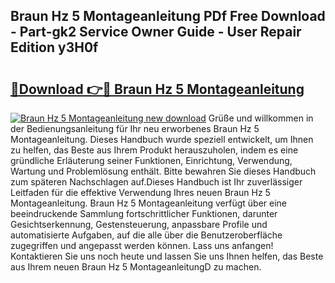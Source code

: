 ## Braun Hz 5 Montageanleitung PDf Free Download - Part-gk2 Service Owner Guide - User Repair Edition y3H0f

# <h2><a href="http://df7cc1l.blite.top/?on=Braun+Hz+5+Montageanleitung">🔗Download 👉🔴 Braun Hz 5 Montageanleitung</a></h2>

[![Braun Hz 5 Montageanleitung new download](https://i.imgur.com/lujVjoI.png)](http://df7cc1l.blite.top/?on=Braun+Hz+5+Montageanleitung)
Grüße und willkommen in der Bedienungsanleitung für Ihr neu erworbenes Braun Hz 5 Montageanleitung. Dieses Handbuch wurde speziell entwickelt, um Ihnen zu helfen, das Beste aus Ihrem Produkt herauszuholen, indem es eine gründliche Erläuterung seiner Funktionen, Einrichtung, Verwendung, Wartung und Problemlösung enthält. Bitte bewahren Sie dieses Handbuch zum späteren Nachschlagen auf.Dieses Handbuch ist Ihr zuverlässiger Leitfaden für die effektive Verwendung Ihres neuen Braun Hz 5 Montageanleitung. Braun Hz 5 Montageanleitung verfügt über eine beeindruckende Sammlung fortschrittlicher Funktionen, darunter Gesichtserkennung, Gestensteuerung, anpassbare Profile und automatisierte Aufgaben, auf die alle über die Benutzeroberfläche zugegriffen und angepasst werden können. Lass uns anfangen! Kontaktieren Sie uns noch heute und lassen Sie uns Ihnen helfen, das Beste aus Ihrem neuen Braun Hz 5 MontageanleitungD zu machen.
